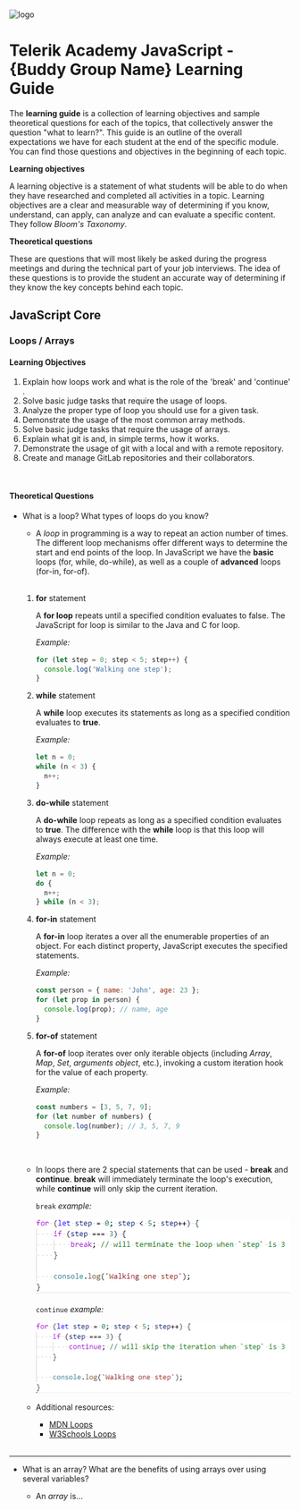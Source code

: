 <img src="https://webassets.telerikacademy.com/images/default-source/logos/telerik-academy.svg)" alt="logo" width="300px" style="margin-top: 20px;"/>

# Telerik Academy JavaScript - {Buddy Group Name} Learning Guide

The **learning guide** is a collection of learning objectives and sample theoretical questions for each of the topics, that collectively answer the question "what to learn?". This guide is an outline of the overall expectations we have for each student at the end of the specific module. You can find those questions and objectives in the beginning of each topic.

**Learning objectives**

A learning objective is a statement of what students will be able to do when they have researched and completed all activities in a topic. Learning objectives are a clear and measurable way of determining if you know, understand, can apply, can analyze and can evaluate a specific content. They follow _Bloom's Taxonomy_.

**Theoretical questions**

These are questions that will most likely be asked during the progress meetings and during the technical part of your job interviews. The idea of these questions is to provide the student an accurate way of determining if they know the key concepts behind each topic.

## JavaScript Core

### Loops / Arrays 

#### **Learning Objectives**

1. Explain how loops work and what is the role of the 'break' and 'continue' .
2. Solve basic judge tasks that require the usage of loops.
3. Analyze the proper type of loop you should use for a given task.
4. Demonstrate the usage of the most common array methods.
5. Solve basic judge tasks that require the usage of arrays.
6. Explain what git is and, in simple terms, how it works.
7. Demonstrate the usage of git with a local and with a remote repository.
8. Create and manage GitLab repositories and their collaborators.

<br/>

#### **Theoretical Questions**

- What is a loop? What types of loops do you know?

  - A _loop_ in programming is a way to repeat an action number of times. The different loop mechanisms offer different ways to determine the start and end points of the loop. In JavaScript we have the **basic** loops (for, while, do-while), as well as a couple of **advanced** loops (for-in, for-of).

  <br/>

  1. **for** statement

      A **for loop** repeats until a specified condition evaluates to false. The JavaScript for loop is similar to the Java and C for loop.

      _Example:_

      ```js
      for (let step = 0; step < 5; step++) {
        console.log('Walking one step');
      }
      ```

  2. **while** statement

      A **while** loop executes its statements as long as a specified condition evaluates to **true**.

      _Example:_

      ```js
      let n = 0;
      while (n < 3) {
        n++;
      }
      ```

  3. **do-while** statement

      A **do-while** loop repeats as long as a specified condition evaluates to **true**. The difference with the **while** loop is that this loop will always execute at least one time.

      _Example:_

      ```js
      let n = 0;
      do {
        n++;
      } while (n < 3);
      ```

  4. **for-in** statement

      A **for-in** loop iterates a over all the enumerable properties of an object. For each distinct property, JavaScript executes the specified statements.

      _Example:_
      ```js
      const person = { name: 'John', age: 23 };
      for (let prop in person) {
        console.log(prop); // name, age
      }
      ```

  5. **for-of** statement

      A **for-of** loop iterates over only iterable objects (including _Array_, _Map_, _Set_, _arguments object_, etc.), invoking a custom iteration hook for the value of each property.

      _Example:_
      ```js
      const numbers = [3, 5, 7, 9];
      for (let number of numbers) {
        console.log(number); // 3, 5, 7, 9
      }
      ```

  <br/>

  - In loops there are 2 special statements that can be used - **break** and **continue**. **break** will immediately terminate the loop's execution, while **continue** will only skip the current iteration.

    `break` _example:_

    ![break](images/break.png)
    <br/>

    `continue` _example:_
    
    ![continue](images/continue.png)
    <br/>

  - Additional resources:
    - [MDN Loops](https://developer.mozilla.org/en-US/docs/Web/JavaScript/Guide/Loops_and_iteration)
    - [W3Schools Loops](https://www.w3schools.com/js/js_loop_for.asp)

  <br/>

----

- What is an array? What are the benefits of using arrays over using several variables?

  - An _array_ is...
